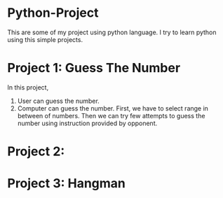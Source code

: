 # Python-Project
This are some of my project using python language. I try to learn python using this simple projects.

# Project 1: Guess The Number
In this project, 
1. User can guess the number.
2. Computer can guess the number.
First, we have to select range in between of numbers. Then we can try few attempts to guess the number using instruction provided by opponent.

# Project 2: 

# Project 3: Hangman
